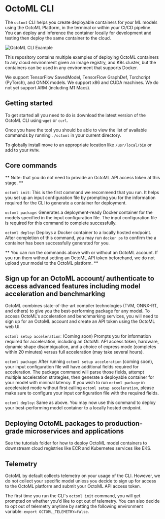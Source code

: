 # OctoML CLI

The `octoml` CLI helps you create deployable containers for your ML models using the OctoML Platform, in the terminal or within your CI/CD pipeline.
You can deploy and inference the container locally for development and testing then deploy the same container to the cloud.

![OctoML CLI Example](https://www.datocms-assets.com/45680/1652749860-octoml_cli.gif)

This repository contains multiple examples of deploying OctoML containers to any cloud environment given an image registry,
and K8s cluster, but the containers can be used in any environment that supports Docker.

We support TensorFlow SavedModel, TensorFlow GraphDef, Torchcript (PyTorch), and ONNX models.
We support x86 and CUDA machines. We do not yet support ARM (including M1 Macs).

## Getting started

To get started all you need to do is download the latest version of the OctoML CLI using `wget` or `curl`.

Once you have the tool you should be able to view the list of available commands by running `./octoml` in your current directory.

To globally install move to an appropriate location like `/usr/local/bin` or add to your `PATH`.

## Core commands

** Note: that you do not need to provide an OctoML API access token at this stage. **

`octoml init`: This is the first command we recommend that you run. It helps you set up an input configuration file by prompting you for the information required for the CLI to generate a container for deployment.

`octoml package`: Generates a deployment-ready Docker container for the models specified in the input configuration file. The input configuration file is required for this command to complete successfully.

`octoml deploy`: Deploys a Docker container to a locally hosted endpoint. After completion of this command, you may run `docker ps` to confirm the a container has been successfully generated for you.

** You can run the commands above with or without an OctoML account. If you run them without setting an OctoML API token beforehand, we do not upload your model to the OctoML platform. **

## Sign up for an OctoML account/ authenticate to access advanced features including model acceleration and benchmarking
OctoML combines state-of-the-art compiler technologies (TVM, ONNX-RT, and others) to give you the best-performing package for any model. To access OctoML's acceleration and benchmarking services, you will need to sign up for an OctoML account and create an API token using the OctoML web UI.

`octoml setup acceleration`: (Coming soon) Prompts you for information required for acceleration, including an OctoML API access token, hardware, dynamic shape disambiguation, and a choice of express mode (completes within 20 minutes) versus full acceleration (may take several hours).

`octoml package`: After running `octoml setup acceleration` (coming soon), your input configuration file will have additional fields required for acceleration. The package command will parse those fields, attempt multiple acceleration strategies, then generate a deployable container for your model with minimal latency. If you wish to run `octoml package` in accelerated mode without first calling `octoml setup acceleration`, please make sure to configure your input configuration file with the required fields.

`octoml deploy`: Same as above. You may now use this command to deploy your best-performing model container to a locally hosted endpoint.

## Deploying OctoML packages to production-grade microservices and applications

See the tutorials folder for how to deploy OctoML model containers to downstream cloud registries like ECR and Kubernetes services like EKS.

## Telemetry

OctoML by default collects telemetry on your usage of the CLI. However, we do not collect your specific model unless you decide to sign up for access to the OctoML platform and submit your OctoML API access token.

The first time you run the CLI's `octoml init` command, you will get prompted on whether you'd like to opt out of telemetry. You can also decide to opt out of telemetry anytime by setting the following environment variable: `export OCTOML_TELEMETRY=false`.
